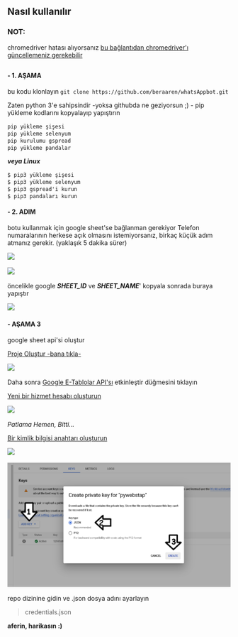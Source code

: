 ## **Nasıl kullanılır**
### NOT:
chromedriver hatası alıyorsanız
[bu bağlantıdan chromedriver'ı güncellemeniz gerekebilir](https://chromedriver.chromium.org/)
##
####  - 1. AŞAMA
bu kodu klonlayın
`git clone https://github.com/beraaren/whatsAppbot.git`

Zaten python 3'e sahipsindir -yoksa githubda ne geziyorsun ;) -
pip yükleme kodlarını kopyalayıp yapıştırın
```
pip yükleme şişesi
pip yükleme selenyum
pip kurulumu gspread
pip yükleme pandalar
```
***veya Linux***
```
$ pip3 yükleme şişesi
$ pip3 yükleme selenyum
$ pip3 gspread'i kurun
$ pip3 pandaları kurun
```
####  - 2. ADIM
botu kullanmak için google sheet'se bağlanman gerekiyor
Telefon numaralarının herkese açık olmasını istemiyorsanız, birkaç küçük adım atmanız gerekir.
(yaklaşık 5 dakika sürer)

![](https://raw.githubusercontent.com/betamuslim/whatsAppbot/main/more_langs/Untitled.png)

![](https://raw.githubusercontent.com/betamuslim/whatsAppbot/main/more_langs/11.png)

öncelikle google ***SHEET_ID*** ve ***SHEET_NAME***' kopyala
sonrada buraya yapıştır

![](https://raw.githubusercontent.com/betamuslim/whatsAppbot/main/more_langs/2.png)

####  - AŞAMA 3
google sheet api'si oluştur

[Proje Oluştur -bana tıkla-](https://console.cloud.google.com/welcome)

![](https://raw.githubusercontent.com/betamuslim/whatsAppbot/main/more_langs/3.png)

Daha sonra
[Google E-Tablolar API'sı](https://console.cloud.google.com/marketplace/product/google/sheets.googleapis.com?q=search&referrer=search) etkinleştir düğmesini tıklayın

[Yeni bir hizmet hesabı oluşturun](https://console.cloud.google.com/iam-admin/iam)

![](https://raw.githubusercontent.com/betamuslim/whatsAppbot/main/more_langs/4.png)
  

*Patlama Hemen, Bitti...*

[Bir kimlik bilgisi anahtarı oluşturun](https://console.cloud.google.com/iam-admin/serviceaccounts)

![](https://raw.githubusercontent.com/betamuslim/whatsAppbot/main/more_langs/5.png)

![](https://raw.githubusercontent.com/beraaren/whatsAppbot/main/more_langs/6.png)

repo dizinine gidin ve .json dosya adını ayarlayın
> credentials.json

**aferin, harikasın :)**
